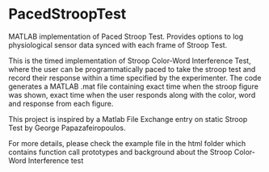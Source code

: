 PacedStroopTest
===============

MATLAB implementation of Paced Stroop Test. Provides options to log physiological sensor data synced with each frame of Stroop Test.

This is the timed implementation of Stroop Color-Word Interference Test, where the user can be programmatically paced to take the stroop test and
record their response within a time specified by the experimenter. The code generates a MATLAB .mat file containing exact time when the stroop
figure was shown, exact time when the user responds along with the color, word and response from each figure.

This project is inspired by a Matlab File Exchange entry on static Stroop Test by George Papazafeiropoulos.

For more details, please check the example file in the html folder which contains function call prototypes and background about the Stroop Color-Word Interference test
